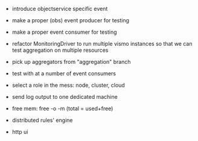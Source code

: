 
- introduce objectservice specific event
- make a proper (obs) event producer for testing
- make a proper event consumer for testing
- refactor MonitoringDriver to run multiple vismo instances
  so that we can test aggregation on multiple resources
- pick up aggregators from "aggregation" branch

- test with at a number of event consumers
- select a role in the mess: node, cluster, cloud
- send log output to one dedicated machine
- free mem: free -o -m (total = used+free)

- distributed rules' engine
- http ui

